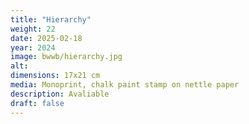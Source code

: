 ```yaml
---
title: "Hierarchy"
weight: 22
date: 2025-02-18
year: 2024
image: bwwb/hierarchy.jpg
alt: 
dimensions: 17x21 cm
media: Monoprint, chalk paint stamp on nettle paper
description: Avaliable
draft: false
---
```


